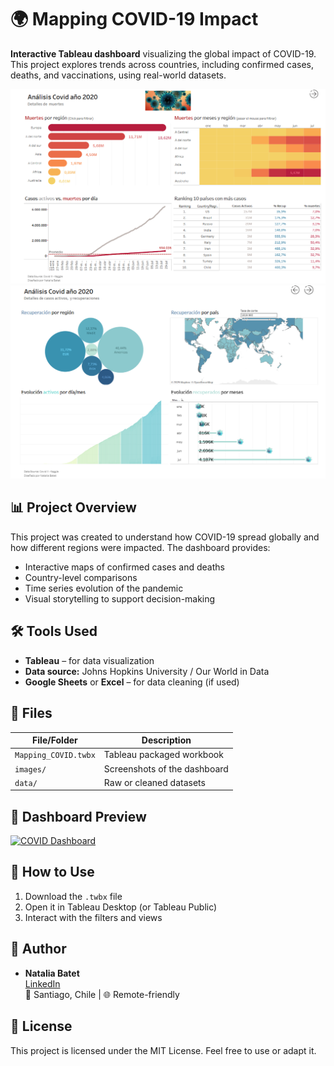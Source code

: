 # 🌍 Mapping COVID-19 Impact

**Interactive Tableau dashboard** visualizing the global impact of COVID-19. This project explores trends across countries, including confirmed cases, deaths, and vaccinations, using real-world datasets.

![Dashboard Image 1](Images/Dashboard%20image%201.PNG)
![Dashboard Image 2](Images/Dashboard%20image%202.PNG)

## 📊 Project Overview

This project was created to understand how COVID-19 spread globally and how different regions were impacted. The dashboard provides:

- Interactive maps of confirmed cases and deaths
- Country-level comparisons
- Time series evolution of the pandemic
- Visual storytelling to support decision-making

## 🛠️ Tools Used

- **Tableau** – for data visualization
- **Data source:** Johns Hopkins University / Our World in Data
- **Google Sheets** or **Excel** – for data cleaning (if used)

## 📁 Files

| File/Folder         | Description                            |
|---------------------|----------------------------------------|
| `Mapping_COVID.twbx`| Tableau packaged workbook               |
| `images/`           | Screenshots of the dashboard            |
| `data/`             | Raw or cleaned datasets                 |

## 📸 Dashboard Preview

[![COVID Dashboard](images/dashboard_image1.png)](https://public.tableau.com/app/profile/natalia.batet/viz/EntregaFinal_Batet/Dashboard3)

## 🚀 How to Use

1. Download the `.twbx` file
2. Open it in Tableau Desktop (or Tableau Public)
3. Interact with the filters and views

## 📌 Author

- **Natalia Batet**  
  [LinkedIn](https://www.linkedin.com/in/...)  
  📍 Santiago, Chile | 🌐 Remote-friendly

## 📝 License

This project is licensed under the MIT License. Feel free to use or adapt it.

